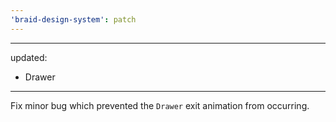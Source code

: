 ```yaml
---
'braid-design-system': patch
---
```


---
updated:
  - Drawer
---

Fix minor bug which prevented the `Drawer` exit animation from occurring.

